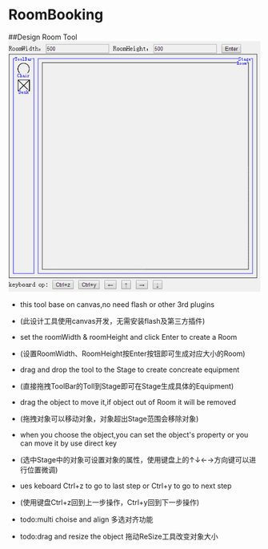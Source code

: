 # RoomBooking
##Design Room Tool
![DesignRoom](https://github.com/lijintian/RoomBooking/blob/master/RB/RB/Source/Introduce/DesignRoom.gif) 
* this tool base on canvas,no need flash or other 3rd plugins 
 * (此设计工具使用canvas开发，无需安装flash及第三方插件)
* set the roomWidth & roomHeight and click Enter to create a Room
 * (设置RoomWidth、RoomHeight按Enter按钮即可生成对应大小的Room)
* drag and drop the tool to the Stage to create concreate equipment
 * (直接拖拽ToolBar的Toll到Stage即可在Stage生成具体的Equipment)
* drag the object to move it,if object out of Room it will be removed
 * (拖拽对象可以移动对象，对象超出Stage范围会移除对象)
* when you choose the object,you can set the object's property or you can move it by use direct key
 * (选中Stage中的对象可设置对象的属性，使用键盘上的↑↓←→方向键可以进行位置微调)
* ues keboard Ctrl+z to go to last step or Ctrl+y to go to next step
 * (使用键盘Ctrl+z回到上一步操作，Ctrl+y回到下一步操作)

* todo:multi choise and align 多选对齐功能
* todo:drag and resize the object 拖动ReSize工具改变对象大小
